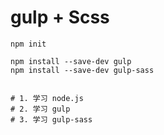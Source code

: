 # gulp + Scss

```
npm init

npm install --save-dev gulp
npm install --save-dev gulp-sass


# 1. 学习 node.js
# 2. 学习 gulp
# 3. 学习 gulp-sass
```